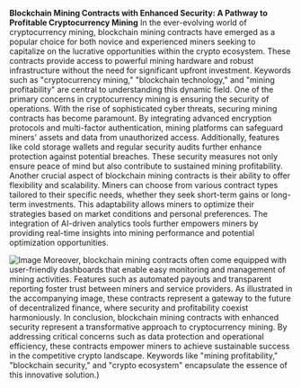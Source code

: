 **Blockchain Mining Contracts with Enhanced Security: A Pathway to Profitable Cryptocurrency Mining**
In the ever-evolving world of cryptocurrency mining, blockchain mining contracts have emerged as a popular choice for both novice and experienced miners seeking to capitalize on the lucrative opportunities within the crypto ecosystem. These contracts provide access to powerful mining hardware and robust infrastructure without the need for significant upfront investment. Keywords such as "cryptocurrency mining," "blockchain technology," and "mining profitability" are central to understanding this dynamic field.
One of the primary concerns in cryptocurrency mining is ensuring the security of operations. With the rise of sophisticated cyber threats, securing mining contracts has become paramount. By integrating advanced encryption protocols and multi-factor authentication, mining platforms can safeguard miners' assets and data from unauthorized access. Additionally, features like cold storage wallets and regular security audits further enhance protection against potential breaches. These security measures not only ensure peace of mind but also contribute to sustained mining profitability.
Another crucial aspect of blockchain mining contracts is their ability to offer flexibility and scalability. Miners can choose from various contract types tailored to their specific needs, whether they seek short-term gains or long-term investments. This adaptability allows miners to optimize their strategies based on market conditions and personal preferences. The integration of AI-driven analytics tools further empowers miners by providing real-time insights into mining performance and potential optimization opportunities.

![Image](https://github.com/user-attachments/assets/d7419ec9-dc67-403f-bf28-8faea5f1f74f)
Moreover, blockchain mining contracts often come equipped with user-friendly dashboards that enable easy monitoring and management of mining activities. Features such as automated payouts and transparent reporting foster trust between miners and service providers. As illustrated in the accompanying image, these contracts represent a gateway to the future of decentralized finance, where security and profitability coexist harmoniously.
In conclusion, blockchain mining contracts with enhanced security represent a transformative approach to cryptocurrency mining. By addressing critical concerns such as data protection and operational efficiency, these contracts empower miners to achieve sustainable success in the competitive crypto landscape. Keywords like "mining profitability," "blockchain security," and "crypto ecosystem" encapsulate the essence of this innovative solution.)
